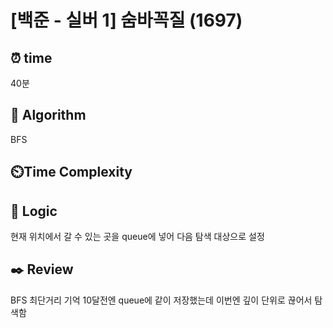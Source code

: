 # [백준 - 실버 1] 숨바꼭질 (1697)
## ⏰ time
40분

## 📌 Algorithm
BFS

## ⏲️Time Complexity

## 📍 Logic
현재 위치에서 갈 수 있는 곳을 queue에 넣어 다음 탐색 대상으로 설정

## ✒️ Review
BFS 최단거리 기억
10달전엔 queue에 같이 저장했는데 이번엔 깊이 단위로 끊어서 탐색함